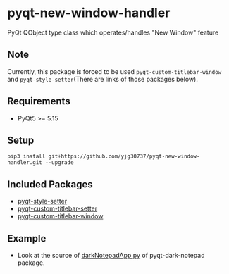 # pyqt-new-window-handler
PyQt QObject type class which operates/handles "New Window" feature

## Note
Currently, this package is forced to be used ```pyqt-custom-titlebar-window``` and ```pyqt-style-setter```(There are links of those packages below).

## Requirements
* PyQt5 >= 5.15

## Setup
```pip3 install git+https://github.com/yjg30737/pyqt-new-window-handler.git --upgrade```

## Included Packages
* <a href="https://github.com/yjg30737/pyqt-style-setter.git">pyqt-style-setter</a>
* <a href="https://github.com/yjg30737/pyqt-custom-titlebar-setter.git">pyqt-custom-titlebar-setter</a>
* <a href="https://github.com/yjg30737/pyqt-custom-titlebar-window.git">pyqt-custom-titlebar-window</a>

## Example
* Look at the source of <a href="https://github.com/yjg30737/pyqt-dark-notepad/blob/main/pyqt_dark_notepad/darkNotepadApp.py">darkNotepadApp.py</a> of pyqt-dark-notepad package.
